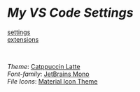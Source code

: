 # _My VS Code Settings_

[settings](https://github.com/murillo-nahas/vscode-settings/blob/main/vscode/settings.json) <br>
[extensions](https://github.com/murillo-nahas/vscode-settings/blob/main/vscode/extensions.json)

<br>

_Theme_: [Catppuccin Latte](https://github.com/catppuccin/catppuccin) <br>
_Font-family_: [JetBrains Mono](https://www.jetbrains.com/pt-br/lp/mono/) <br>
_File Icons_: [Material Icon Theme](https://marketplace.visualstudio.com/items?itemName=PKief.material-icon-theme) <br>

